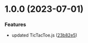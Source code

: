 # 1.0.0 (2023-07-01)


### Features

* updated TicTacToe.js ([23b82e5](https://github.com/mrdcvlsc/minimax-tic-tac-toe/commit/23b82e5f5f0fb63a5e020da1ec00d7e67c24df0a))
